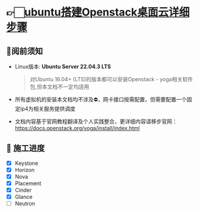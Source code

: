 # 👉🏻[ubuntu搭建Openstack桌面云详细步骤](./ubuntu-22.04.3LTS-arm64.md)

## 🧐阅前须知

- Linux版本: **Ubuntu Server 22.04.3 LTS**

  > 对Ubuntu 16.04+ (LTS)的版本都可以安装Openstack - yoga相关软件包,但本文档不一定均适用

- 所有虚拟机的安装本文档均不涉及⛔️，网卡接口按需配置，但需要配置一个固定ip4为相关服务提供调度
- 文档内容基于官网教程翻译及个人实践整合，更详细内容请移步官网：https://docs.openstack.org/yoga/install/index.html

## 🚧 施工进度

- [x] Keystone
- [x] Horizon
- [x] Nova
- [x] Placement
- [x] Cinder
- [x] Glance
- [ ] Neutron
